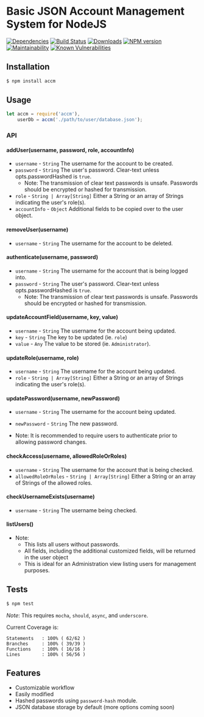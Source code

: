 # Basic JSON Account Management System for NodeJS

[![Dependencies](https://img.shields.io/david/mrodrig/deeks.svg?style=flat-square)](https://www.npmjs.org/package/deeks)
[![Build Status](https://travis-ci.org/mrodrig/accm.svg?branch=master)](https://travis-ci.org/mrodrig/accm)
[![Downloads](http://img.shields.io/npm/dm/accm.svg)](https://www.npmjs.org/package/accm)
[![NPM version](https://img.shields.io/npm/v/accm.svg)](https://www.npmjs.org/package/accm)
[![Maintainability](https://api.codeclimate.com/v1/badges/1765da9b942286c0bb13/maintainability)](https://codeclimate.com/github/mrodrig/accm/maintainability)
[![Known Vulnerabilities](https://snyk.io/test/npm/deeks/badge.svg)](https://snyk.io/test/npm/deeks)

## Installation

```bash
$ npm install accm
```

## Usage

```javascript
let accm = require('accm'),
    userDb = accm('./path/to/user/database.json');
```

### API

#### addUser(username, password, role, accountInfo)

* `username` - `String` The username for the account to be created.
* `password` - `String` The user's password. Clear-text unless opts.passwordHashed is `true`.
  * Note: The transmission of clear text passwords is unsafe.  Passwords should be encrypted or hashed for transmission.
* `role` - `String | Array[String]` Either a String or an array of Strings indicating the user's role(s).
* `accountInfo` - `Object` Additional fields to be copied over to the user object.

#### removeUser(username)
* `username` - `String` The username for the account to be deleted.

#### authenticate(username, password)
* `username` - `String` The username for the account that is being logged into.
* `password` - `String` The user's password. Clear-text unless opts.passwordHashed is `true`.
  * Note: The transmission of clear text passwords is unsafe.  Passwords should be encrypted or hashed for transmission.

#### updateAccountField(username, key, value)
* `username` - `String` The username for the account being updated.
* `key` - `String` The key to be updated (ie. `role`)
* `value` - `Any` The value to be stored (ie. `Administrator`).

#### updateRole(username, role)
* `username` - `String` The username for the account being updated.
* `role` - `String | Array[String]` Either a String or an array of Strings indicating the user's role(s).

#### updatePassword(username, newPassword)
* `username` - `String` The username for the account being updated.
* `newPassword` - `String` The new password.

* Note: It is recommended to require users to authenticate prior to allowing password changes.

#### checkAccess(username, allowedRoleOrRoles)
* `username` - `String` The username for the account that is being checked.
* `allowedRoleOrRoles` - `String | Array[String]` Either a String or an array of Strings of the allowed roles.

#### checkUsernameExists(username)
* `username` - `String` The username being checked.

#### listUsers()
* Note:
  * This lists all users without passwords.
  * All fields, including the additional customized fields, will be returned in the user object
  * This is ideal for an Administration view listing users for management purposes.

## Tests

```bash
$ npm test
```

_Note_: This requires `mocha`, `should`, `async`, and `underscore`.

Current Coverage is:
```
Statements   : 100% ( 62/62 )
Branches     : 100% ( 39/39 )
Functions    : 100% ( 16/16 )
Lines        : 100% ( 56/56 )
```

## Features
* Customizable workflow
* Easily modified
* Hashed passwords using `password-hash` module.
* JSON database storage by default (more options coming soon)